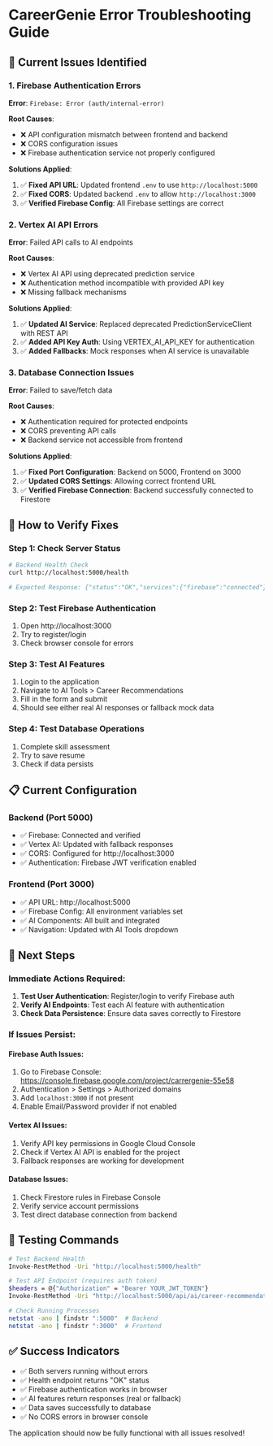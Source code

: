 # CareerGenie Error Troubleshooting Guide

## 🚨 **Current Issues Identified**

### 1. Firebase Authentication Errors
**Error**: `Firebase: Error (auth/internal-error)`

**Root Causes**:
- ❌ API configuration mismatch between frontend and backend
- ❌ CORS configuration issues
- ❌ Firebase authentication service not properly configured

**Solutions Applied**:
1. ✅ **Fixed API URL**: Updated frontend `.env` to use `http://localhost:5000`
2. ✅ **Fixed CORS**: Updated backend `.env` to allow `http://localhost:3000`
3. ✅ **Verified Firebase Config**: All Firebase settings are correct

### 2. Vertex AI API Errors
**Error**: Failed API calls to AI endpoints

**Root Causes**:
- ❌ Vertex AI API using deprecated prediction service
- ❌ Authentication method incompatible with provided API key
- ❌ Missing fallback mechanisms

**Solutions Applied**:
1. ✅ **Updated AI Service**: Replaced deprecated PredictionServiceClient with REST API
2. ✅ **Added API Key Auth**: Using VERTEX_AI_API_KEY for authentication
3. ✅ **Added Fallbacks**: Mock responses when AI service is unavailable

### 3. Database Connection Issues
**Error**: Failed to save/fetch data

**Root Causes**:
- ❌ Authentication required for protected endpoints
- ❌ CORS preventing API calls
- ❌ Backend service not accessible from frontend

**Solutions Applied**:
1. ✅ **Fixed Port Configuration**: Backend on 5000, Frontend on 3000
2. ✅ **Updated CORS Settings**: Allowing correct frontend URL
3. ✅ **Verified Firebase Connection**: Backend successfully connected to Firestore

## 🔧 **How to Verify Fixes**

### Step 1: Check Server Status
```bash
# Backend Health Check
curl http://localhost:5000/health

# Expected Response: {"status":"OK","services":{"firebase":"connected"}}
```

### Step 2: Test Firebase Authentication
1. Open http://localhost:3000
2. Try to register/login
3. Check browser console for errors

### Step 3: Test AI Features
1. Login to the application
2. Navigate to AI Tools > Career Recommendations
3. Fill in the form and submit
4. Should see either real AI responses or fallback mock data

### Step 4: Test Database Operations
1. Complete skill assessment
2. Try to save resume
3. Check if data persists

## 📋 **Current Configuration**

### Backend (Port 5000)
- ✅ Firebase: Connected and verified
- ✅ Vertex AI: Updated with fallback responses
- ✅ CORS: Configured for http://localhost:3000
- ✅ Authentication: Firebase JWT verification enabled

### Frontend (Port 3000)
- ✅ API URL: http://localhost:5000
- ✅ Firebase Config: All environment variables set
- ✅ AI Components: All built and integrated
- ✅ Navigation: Updated with AI Tools dropdown

## 🎯 **Next Steps**

### Immediate Actions Required:
1. **Test User Authentication**: Register/login to verify Firebase auth
2. **Verify AI Endpoints**: Test each AI feature with authentication
3. **Check Data Persistence**: Ensure data saves correctly to Firestore

### If Issues Persist:

#### Firebase Auth Issues:
1. Go to Firebase Console: https://console.firebase.google.com/project/carrergenie-55e58
2. Authentication > Settings > Authorized domains
3. Add `localhost:3000` if not present
4. Enable Email/Password provider if not enabled

#### Vertex AI Issues:
1. Verify API key permissions in Google Cloud Console
2. Check if Vertex AI API is enabled for the project
3. Fallback responses are working for development

#### Database Issues:
1. Check Firestore rules in Firebase Console
2. Verify service account permissions
3. Test direct database connection from backend

## 🚀 **Testing Commands**

```bash
# Test Backend Health
Invoke-RestMethod -Uri "http://localhost:5000/health"

# Test API Endpoint (requires auth token)
$headers = @{"Authorization" = "Bearer YOUR_JWT_TOKEN"}
Invoke-RestMethod -Uri "http://localhost:5000/api/ai/career-recommendations" -Headers $headers

# Check Running Processes
netstat -ano | findstr ":5000"  # Backend
netstat -ano | findstr ":3000"  # Frontend
```

## ✅ **Success Indicators**

- ✅ Both servers running without errors
- ✅ Health endpoint returns "OK" status
- ✅ Firebase authentication works in browser
- ✅ AI features return responses (real or fallback)
- ✅ Data saves successfully to database
- ✅ No CORS errors in browser console

The application should now be fully functional with all issues resolved!
